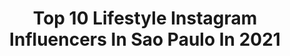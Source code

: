 ---
title: Top 10 Lifestyle Instagram Influencers In Sao Paulo In 2021
description: >-
  Find top lifestyle Instagram influencers in Sao Paulo in 2021. Most popular hashtags: #lifestyle #saopaulo #lookdodia.
platform: Instagram
hits: 411
text_top: Identify the most popular Instagram influencers on inBeat.
text_bottom: Our database has 411 Instagram influencers like this in Sao Paulo, Brazil for you to connect with.
profiles:
  - username: "joy.abreu"
    fullname: >-
      Joyce Abreu 🇾🇪
    bio: >-
      📍SP, 23 ⚽️ Futebol • Viagens • Hair • Fit • Lifestyle • 🇾🇪 São Paulo Futebol Clube 📩 Jobs/Parcerias: direct ou e-mail
    location: "Brazil"
    followers: 159486
    engagement: 401
    commentsToLikes: 0.023075
    id: ck0tsj6jp006r0i191ir7wz21
    verified: false
    hashtags: "#outubrorosa, #so, #trusshair, #spfc"
  - username: "_kerols"
    fullname: >-
      CAROL RIBEIRO
    bio: >-
      VEJA OS STORIES! "Acredite em você, você é capaz." ✨ Curly | lifestyle • São Paulo • 20 anos Parcerias via direct ou e-mail.
    location: "Brazil"
    followers: 24009
    engagement: 815
    commentsToLikes: 0.091808
    id: ck8td286j1k2h0j78r7ut2rgu
    verified: false
    hashtags: "#curlyhair, #cachosbra, #cacheadas, #cachospretos"
  - username: "giselerampazzo"
    fullname: >-
      Gisele Rampazzo
    bio: >-
      Interiores, Produtos e Lifestyle São Paulo/SP · 11 99345-8581 📍Fotos Autorais: @giselerampazzoautoral
    location: "Brazil"
    followers: 18425
    engagement: 225
    commentsToLikes: 0.052073
    id: ck5c7cmzn7a2i0i11ohc70izb
    verified: false
    hashtags: "#areagourmet, #homeofficedecor, #ambientesintegrados, #apartamentomasculino"
  - username: "mahgomesblog"
    fullname: >-
      Mah Gomes 🌻
    bio: >-
      Consultora de Estilo Jornalista - Empreendedor Moda| Beleza | Lifestyle São Paulo finaperuaecia@gmail.com
    location: "Brazil"
    followers: 31650
    engagement: 151
    commentsToLikes: 0.165911
    id: ck9ha83y5bjgo0j78dnretcp9
    verified: false
    hashtags: "#vaiserfeliz, #halloweenmakeup, #frasedodiachallenge, #pariselysees"
  - username: "angelcaires_"
    fullname: >-
      Maria Angélica
    bio: >-
      ✨Deus abençoe essa bagunça ⚡️Virginiana, Baiana que mora em São Paulo, acadêmica em Odontologia e filha de Mainha.
    location: "Brazil"
    followers: 6038
    engagement: 851
    commentsToLikes: 0.028175
    id: ck8tbmivaw8xz0j785nwkqa54
    verified: false
    hashtags: "#angel, #bloggerlife, #makeup, #blogdemoda"
  - username: "gerson_neto"
    fullname: >-
      
    bio: >-
      29; University Professor👨🏻‍🏫 MsC, DDS, Oral And Maxillofacial Pathology, ICU Care😷🔬; Travel ✈️; Beard 🧔🏻; Disney 🏰; Cherry flavored stuff 🍒; Coffee☕️
    location: "Brazil"
    followers: 3728
    engagement: 2362
    commentsToLikes: 0.018308
    id: ck136y0dt8tfc0i199xol3eba
    verified: false
    hashtags: "#florida, #pride, #bear, #beach"
  - username: "mau.molinaro"
    fullname: >-
      Mauricio MolinaroⓂ Segue Você
    bio: >-
      AQUI NO STORY VOCÊ SE INSPIRA💥 Não se ILUDA, aqui eu fujo do padrão #sejasuamelhorversão⁣ e nada mais 👊🏼 🧠Fundador @na.melhorversao
    location: "Brazil"
    followers: 164264
    engagement: 103
    commentsToLikes: 0.027202
    id: ck5hqsgtitndk0i119v8hvo5q
    verified: false
    hashtags: "#lookdodia, #reels, #estilo, #moda"
  - username: "kahprestes"
    fullname: >-
      Karina Prestes
    bio: >-
      ✨Faça o que te inspira✨ ▫️Makeup | Lifestyle | Dicas 📍São Paulo, Brasil
    location: "Brazil"
    followers: 18848
    engagement: 219
    commentsToLikes: 1.200502
    id: ckap66iuwem0g0i7867nie01s
    verified: false
    hashtags: "#lookoftheday, #lookinspira, #tudoaconteceuchallenge, #levitatingchallenge"
  - username: "brunaeroles_"
    fullname: >-
      Bruna Eroles
    bio: >-
      só vida real por aqui! ✨ youtube • moda • beleza • lifestyle • 📍 são paulo 💌contato: assessoriabrunaeroles@gmail.com #brulooks #brueroles
    location: "Brazil"
    followers: 44952
    engagement: 930
    commentsToLikes: 0.046487
    id: ck6ucltiagczy0j71l7q79bos
    verified: false
    hashtags: "#fretegra, #useosc, #oscarcalcados, #osccalcados"
  - username: "eugicarolina"
    fullname: >-
      Giovanna Carolina
    bio: >-
      🌸 BELEZA • CACHOS • LIFESTYLE 📍São Paulo, 18 Parcerias via direct ou e-mail 💌 giovannacarolina172@gmail.com TENHO CANAL NO YOUTUBE
    location: "Brazil"
    followers: 83908
    engagement: 181
    commentsToLikes: 0.194137
    id: ck0w1mc3sk1jy0i19eoh6wku4
    verified: false
    hashtags: "#cachos, #ad, #curlyhair, #sugarbearhair"
---